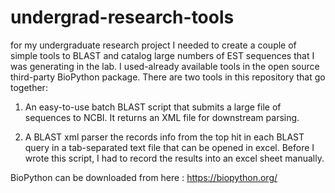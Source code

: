 # undergrad-research-tools

for my undergraduate research project I needed to create a couple of simple tools to BLAST and catalog 
large numbers of EST sequences that I was generating in the lab.  I used-already available tools in the open source third-party BioPython package.  There are two tools in this repository that go together:

1.  An easy-to-use batch BLAST script that submits a large file of sequences to NCBI.  It returns an XML file for downstream parsing.

2.  A BLAST xml parser the records info from the top hit in each BLAST query in a tab-separated text file that can be opened in excel.  Before I wrote this script, I had to record the results into an excel sheet manually.

BioPython can be downloaded from here :  https://biopython.org/
